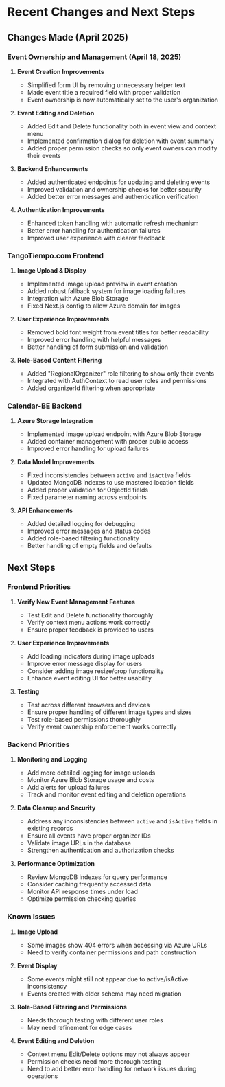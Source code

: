 # Recent Changes and Next Steps

## Changes Made (April 2025)

### Event Ownership and Management (April 18, 2025)

1. **Event Creation Improvements**
   - Simplified form UI by removing unnecessary helper text
   - Made event title a required field with proper validation
   - Event ownership is now automatically set to the user's organization

2. **Event Editing and Deletion**
   - Added Edit and Delete functionality both in event view and context menu
   - Implemented confirmation dialog for deletion with event summary
   - Added proper permission checks so only event owners can modify their events

3. **Backend Enhancements**
   - Added authenticated endpoints for updating and deleting events
   - Improved validation and ownership checks for better security
   - Added better error messages and authentication verification

4. **Authentication Improvements**
   - Enhanced token handling with automatic refresh mechanism
   - Better error handling for authentication failures
   - Improved user experience with clearer feedback

### TangoTiempo.com Frontend

1. **Image Upload & Display**
   - Implemented image upload preview in event creation
   - Added robust fallback system for image loading failures
   - Integration with Azure Blob Storage
   - Fixed Next.js config to allow Azure domain for images

2. **User Experience Improvements**
   - Removed bold font weight from event titles for better readability
   - Improved error handling with helpful messages
   - Better handling of form submission and validation

3. **Role-Based Content Filtering**
   - Added "RegionalOrganizer" role filtering to show only their events
   - Integrated with AuthContext to read user roles and permissions
   - Added organizerId filtering when appropriate

### Calendar-BE Backend

1. **Azure Storage Integration**
   - Implemented image upload endpoint with Azure Blob Storage
   - Added container management with proper public access
   - Improved error handling for upload failures

2. **Data Model Improvements**
   - Fixed inconsistencies between `active` and `isActive` fields
   - Updated MongoDB indexes to use mastered location fields
   - Added proper validation for ObjectId fields
   - Fixed parameter naming across endpoints

3. **API Enhancements**
   - Added detailed logging for debugging
   - Improved error messages and status codes
   - Added role-based filtering functionality
   - Better handling of empty fields and defaults

## Next Steps

### Frontend Priorities

1. **Verify New Event Management Features**
   - Test Edit and Delete functionality thoroughly
   - Verify context menu actions work correctly
   - Ensure proper feedback is provided to users

2. **User Experience Improvements**
   - Add loading indicators during image uploads
   - Improve error message display for users
   - Consider adding image resize/crop functionality
   - Enhance event editing UI for better usability

3. **Testing**
   - Test across different browsers and devices
   - Ensure proper handling of different image types and sizes
   - Test role-based permissions thoroughly
   - Verify event ownership enforcement works correctly

### Backend Priorities

1. **Monitoring and Logging**
   - Add more detailed logging for image uploads
   - Monitor Azure Blob Storage usage and costs
   - Add alerts for upload failures
   - Track and monitor event editing and deletion operations

2. **Data Cleanup and Security**
   - Address any inconsistencies between `active` and `isActive` fields in existing records
   - Ensure all events have proper organizer IDs
   - Validate image URLs in the database
   - Strengthen authentication and authorization checks

3. **Performance Optimization**
   - Review MongoDB indexes for query performance
   - Consider caching frequently accessed data
   - Monitor API response times under load
   - Optimize permission checking queries

### Known Issues

1. **Image Upload**
   - Some images show 404 errors when accessing via Azure URLs
   - Need to verify container permissions and path construction

2. **Event Display**
   - Some events might still not appear due to active/isActive inconsistency
   - Events created with older schema may need migration

3. **Role-Based Filtering and Permissions**
   - Needs thorough testing with different user roles
   - May need refinement for edge cases
   
4. **Event Editing and Deletion**
   - Context menu Edit/Delete options may not always appear
   - Permission checks need more thorough testing
   - Need to add better error handling for network issues during operations